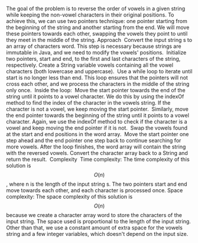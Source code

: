 The goal of the problem is to reverse the order of vowels in a given string while keeping the non-vowel characters in their original positions. To achieve this, we can use two pointers technique: one pointer starting from the beginning of the string and another starting from the end. We will move these pointers towards each other, swapping the vowels they point to until they meet in the middle of the string.
​
Approach
​
Convert the input string s to an array of characters word. This step is necessary because strings are immutable in Java, and we need to modify the vowels' positions.
​
Initialize two pointers, start and end, to the first and last characters of the string, respectively.
​
Create a String variable vowels containing all the vowel characters (both lowercase and uppercase).
​
Use a while loop to iterate until start is no longer less than end. This loop ensures that the pointers will not cross each other, and we process the characters in the middle of the string only once.
​
Inside the loop:
​
Move the start pointer towards the end of the string until it points to a vowel character. We do this by using the indexOf method to find the index of the character in the vowels string. If the character is not a vowel, we keep moving the start pointer.
​
Similarly, move the end pointer towards the beginning of the string until it points to a vowel character. Again, we use the indexOf method to check if the character is a vowel and keep moving the end pointer if it is not.
​
Swap the vowels found at the start and end positions in the word array.
​
Move the start pointer one step ahead and the end pointer one step back to continue searching for more vowels.
​
After the loop finishes, the word array will contain the string with the reversed vowels. Convert the character array back to a String and return the result.
​
Complexity
​
Time complexity:
The time complexity of this solution is $$O(n)$$, where n is the length of the input string s. The two pointers start and end move towards each other, and each character is processed once.
​
Space complexity:
The space complexity of this solution is $$O(n)$$ because we create a character array word to store the characters of the input string. The space used is proportional to the length of the input string. Other than that, we use a constant amount of extra space for the vowels string and a few integer variables, which doesn't depend on the input size.